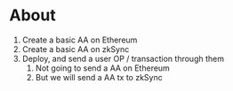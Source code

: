 # About

1. Create a basic AA  on Ethereum
2. Create a basic AA on zkSync
3. Deploy, and send a user OP / transaction through them
   1. Not going to send a AA on Ethereum
   2. But we will send a AA tx to zkSync